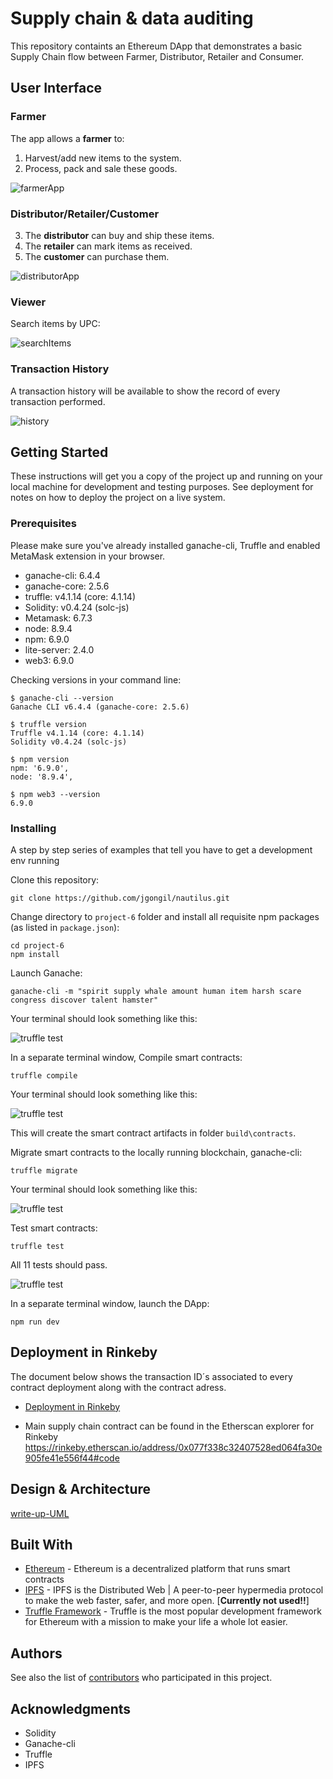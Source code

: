 # Supply chain & data auditing

This repository containts an Ethereum DApp that demonstrates a basic Supply Chain flow between Farmer, Distributor, Retailer and Consumer.

## User Interface

### Farmer

The app allows a **farmer** to:
1. Harvest/add new items to the system.
2. Process, pack and sale these goods.

![farmerApp](images/app_farmer.png)

### Distributor/Retailer/Customer

3. The **distributor** can buy and ship these items.
4. The **retailer** can mark items as received.
5. The **customer** can purchase them.

![distributorApp](images/app_distributor_retailer_consumer.png)

### Viewer

Search items by UPC:

![searchItems](images/app_search.png)

### Transaction History

A transaction history will be available to show the record of every transaction performed.

![history](images/ftc_transaction_history.png)

## Getting Started

These instructions will get you a copy of the project up and running on your local machine for development and testing purposes. See deployment for notes on how to deploy the project on a live system.

### Prerequisites

Please make sure you've already installed ganache-cli, Truffle and enabled MetaMask extension in your browser.

- ganache-cli: 6.4.4
- ganache-core: 2.5.6
- truffle: v4.1.14 (core: 4.1.14)
- Solidity: v0.4.24 (solc-js)
- Metamask: 6.7.3
- node: 8.9.4
- npm: 6.9.0
- lite-server: 2.4.0 
- web3: 6.9.0

Checking versions in your command line:
```
$ ganache-cli --version
Ganache CLI v6.4.4 (ganache-core: 2.5.6)

$ truffle version
Truffle v4.1.14 (core: 4.1.14)
Solidity v0.4.24 (solc-js)

$ npm version
npm: '6.9.0',
node: '8.9.4',

$ npm web3 --version
6.9.0

```

### Installing

A step by step series of examples that tell you have to get a development env running

Clone this repository:

```
git clone https://github.com/jgongil/nautilus.git
```

Change directory to ```project-6``` folder and install all requisite npm packages (as listed in ```package.json```):

```
cd project-6
npm install
```

Launch Ganache:

```
ganache-cli -m "spirit supply whale amount human item harsh scare congress discover talent hamster"
```

Your terminal should look something like this:

![truffle test](images/ganache-cli.png)

In a separate terminal window, Compile smart contracts:

```
truffle compile
```

Your terminal should look something like this:

![truffle test](images/truffle_compile.png)

This will create the smart contract artifacts in folder ```build\contracts```.

Migrate smart contracts to the locally running blockchain, ganache-cli:

```
truffle migrate
```

Your terminal should look something like this:

![truffle test](images/truffle_migrate.png)

Test smart contracts:

```
truffle test
```

All 11 tests should pass.

![truffle test](images/truffle_OwnTest.png)

In a separate terminal window, launch the DApp:

```
npm run dev
```
## Deployment in Rinkeby

The document below shows the transaction ID´s associated to every contract deployment along with the contract adress.

- [Deployment in Rinkeby](deployedRinkeby.txt)

- Main supply chain contract can be found in the Etherscan explorer for Rinkeby https://rinkeby.etherscan.io/address/0x077f338c32407528ed064fa30e905fe41e556f44#code



## Design & Architecture

[write-up-UML](write-up-UML/write-up-UML.md)


## Built With

* [Ethereum](https://www.ethereum.org/) - Ethereum is a decentralized platform that runs smart contracts
* [IPFS](https://ipfs.io/) - IPFS is the Distributed Web | A peer-to-peer hypermedia protocol
to make the web faster, safer, and more open. [**Currently not used!!**]
* [Truffle Framework](http://truffleframework.com/) - Truffle is the most popular development framework for Ethereum with a mission to make your life a whole lot easier.


## Authors

See also the list of [contributors](https://github.com/your/project/contributors.md) who participated in this project.

## Acknowledgments

* Solidity
* Ganache-cli
* Truffle
* IPFS
